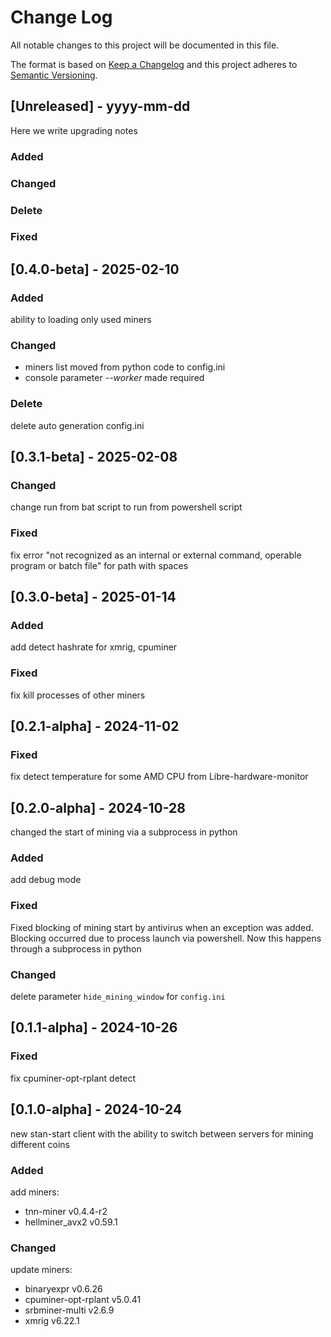 # Change Log
All notable changes to this project will be documented in this file.
 
The format is based on [Keep a Changelog](http://keepachangelog.com/)
and this project adheres to [Semantic Versioning](http://semver.org/).
 
## [Unreleased] - yyyy-mm-dd
 
Here we write upgrading notes 
 
### Added
 
### Changed

### Delete
 
### Fixed

## [0.4.0-beta] - 2025-02-10

### Added

ability to loading only used miners

### Changed

- miners list moved from python code to config.ini
- console parameter *--worker* made required

### Delete

delete auto generation config.ini

## [0.3.1-beta] - 2025-02-08

### Changed
 
change run from bat script to run from powershell script

### Fixed

fix error "not recognized as an internal or external command,
operable program or batch file" for path with spaces

## [0.3.0-beta] - 2025-01-14

### Added

add detect hashrate for xmrig, cpuminer

### Fixed

fix kill processes of other miners

## [0.2.1-alpha] - 2024-11-02

### Fixed

fix detect temperature for some AMD CPU from Libre-hardware-monitor

## [0.2.0-alpha] - 2024-10-28

changed the start of mining via a subprocess in python

### Added

add debug mode

### Fixed

Fixed blocking of mining start by antivirus when an exception was added. Blocking occurred due to process launch via powershell. Now this happens through a subprocess in python

### Changed

delete parameter `hide_mining_window` for `config.ini`

## [0.1.1-alpha] - 2024-10-26
 
### Fixed

fix cpuminer-opt-rplant detect

## [0.1.0-alpha] - 2024-10-24
  
new stan-start client with the ability to switch between servers for mining different coins
 
### Added
 
 add miners:

- tnn-miner v0.4.4-r2 
- hellminer_avx2 v0.59.1

### Changed
  
update miners:

- binaryexpr v0.6.26
- cpuminer-opt-rplant v5.0.41
- srbminer-multi v2.6.9
- xmrig v6.22.1

 
